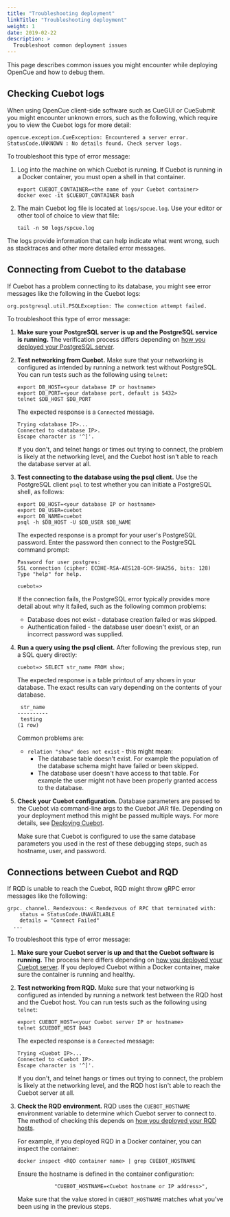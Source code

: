 ```yaml
---
title: "Troubleshooting deployment"
linkTitle: "Troubleshooting deployment"
weight: 1
date: 2019-02-22
description: >
  Troubleshoot common deployment issues
---
```


This page describes common issues you might encounter while deploying OpenCue
and how to debug them.

## Checking Cuebot logs

When using OpenCue client-side software such as CueGUI or CueSubmit you might
encounter unknown errors, such as the following, which require you to view the
Cuebot logs for more detail:

```
opencue.exception.CueException: Encountered a server error. StatusCode.UNKNOWN : No details found. Check server logs.
```

To troubleshoot this type of error message:

1.  Log into the machine on which Cuebot is running. If Cuebot is running in a
    Docker container, you must open a shell in that container.

    ```shell
    export CUEBOT_CONTAINER=<the name of your Cuebot container>
    docker exec -it $CUEBOT_CONTAINER bash
    ```

1.  The main Cuebot log file is located at `logs/spcue.log`. Use your editor or
    other tool of choice to view that file:

    ```shell
    tail -n 50 logs/spcue.log
    ```

The logs provide information that can help indicate what went wrong, such as
stacktraces and other more detailed error messages.

## Connecting from Cuebot to the database

If Cuebot has a problem connecting to its database, you might see error messages
like the following in the Cuebot logs:

```
org.postgresql.util.PSQLException: The connection attempt failed.
```

To troubleshoot this type of error message:

1.  **Make sure your PostgreSQL server is up and the PostgreSQL service is
    running.** The verification process differs depending on
    [how you deployed your PostgreSQL server](Setting-up-the-database).

1.  **Test networking from Cuebot.** Make sure that your networking is
    configured as intended by running a network test without PostgreSQL. You can
    run tests such as the following using `telnet`:

    ```shell
    export DB_HOST=<your database IP or hostname>
    export DB_PORT=<your database port, default is 5432>
    telnet $DB_HOST $DB_PORT
    ```

    The expected response is a `Connected` message.

    ```
    Trying <database IP>...
    Connected to <database IP>.
    Escape character is '^]'.
    ```

    If you don't, and telnet hangs or times out trying to connect, the problem
    is likely at the networking level, and the Cuebot host isn't able to reach
    the database server at all.

1.  **Test connecting to the database using the psql client.** Use the
    PostgreSQL client `psql` to test whether you can initiate a PostgreSQL
    shell, as follows:

    ```shell
    export DB_HOST=<your database IP or hostname>
    export DB_USER=cuebot
    export DB_NAME=cuebot
    psql -h $DB_HOST -U $DB_USER $DB_NAME
    ```

    The expected response is a prompt for your user's PostgreSQL password. Enter
    the password then connect to the PostgreSQL command prompt:

    ```
    Password for user postgres:
    SSL connection (cipher: ECDHE-RSA-AES128-GCM-SHA256, bits: 128)
    Type "help" for help.

    cuebot=>
    ```

    If the connection fails, the PostgreSQL error typically provides more detail
    about why it failed, such as the following common problems:

    -   Database does not exist - database creation failed or was skipped.
    -   Authentication failed - the database user doesn't exist, or an incorrect
        password was supplied.

1.  **Run a query using the psql client.** After following the previous step,
    run a SQL query directly:

    ```shell
    cuebot=> SELECT str_name FROM show;
    ```

    The expected response is a table printout of any shows in your database. The
    exact results can vary depending on the contents of your database.

    ```
     str_name
    ----------
     testing
    (1 row)
    ```

    Common problems are:

    -   `relation "show" does not exist` - this might mean:
        -   The database table doesn't exist. For example the population of the
            database schema might have failed or been skipped.
        -   The database user doesn't have access to that table. For example the
            user might not have been properly granted access to the database.

1.  **Check your Cuebot configuration.** Database parameters are passed to the
    Cuebot via command-line args to the Cuebot JAR file. Depending on your
    deployment method this might be passed multiple ways. For more details, see
    [Deploying Cuebot](Deploying-Cuebot).

    Make sure that Cuebot is configured to use the same database parameters you
    used in the rest of these debugging steps, such as hostname, user, and
    password.

## Connections between Cuebot and RQD

If RQD is unable to reach the Cuebot, RQD might throw gRPC error messages like
the following:

```
grpc._channel._Rendezvous: <_Rendezvous of RPC that terminated with:
    status = StatusCode.UNAVAILABLE
    details = "Connect Failed"
  ...
```

To troubleshoot this type of error message:

1.  **Make sure your Cuebot server is up and that the Cuebot software is
    running.** The process here differs depending on
    [how you deployed your Cuebot server](Deploying-Cuebot). If you deployed
    Cuebot within a Docker container, make sure the container is running and
    healthy.

1.  **Test networking from RQD.** Make sure that your networking is configured
    as intended by running a network test between the RQD host and the Cuebot
    host. You can run tests such as the following using `telnet`:

    ```shell
    export CUEBOT_HOST=<your Cuebot server IP or hostname>
    telnet $CUEBOT_HOST 8443
    ```

    The expected response is a `Connected` message:

    ```
    Trying <Cuebot IP>...
    Connected to <Cuebot IP>.
    Escape character is '^]'.
    ```

    If you don't, and telnet hangs or times out trying to connect, the problem
    is likely at the networking level, and the RQD host isn't able to reach the
    Cuebot server at all.

1.  **Check the RQD environment.** RQD uses the `CUEBOT_HOSTNAME` environment
    variable to determine which Cuebot server to connect to. The method of
    checking this depends on [how you deployed your RQD hosts](Deploying-RQD).

    For example, if you deployed RQD in a Docker container, you can inspect the
    container:

    ```shell
    docker inspect <RQD container name> | grep CUEBOT_HOSTNAME
    ```

    Ensure the hostname is defined in the container configuration:

    ```
                "CUEBOT_HOSTNAME=<Cuebot hostname or IP address>",
    ```

    Make sure that the value stored in `CUEBOT_HOSTNAME` matches what you've
    been using in the previous steps.

